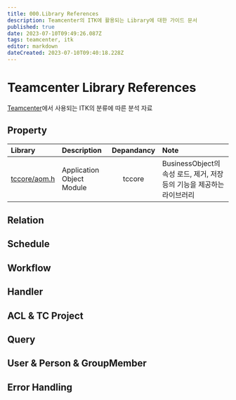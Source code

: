 ```yaml
---
title: 000.Library References
description: Teamcenter의 ITK에 활용되는 Library에 대한 가이드 문서
published: true
date: 2023-07-10T09:49:26.087Z
tags: teamcenter, itk
editor: markdown
dateCreated: 2023-07-10T09:40:18.228Z
---
```


# Teamcenter Library References

[Teamcenter](/ko/Teamcenter)에서 사용되는 ITK의 분류에 따른 분석 자료

## Property

| Library | Description | Depandancy | Note |
|:---|:---|:---:|:---|
| [tccore/aom.h](/ko/Teamcenter/LibraryRefs/aom) | Application Object Module | tccore | BusinessObject의 속성 로드, 제거, 저장등의 기능을 제공하는 라이브러리 |

## Relation

## Schedule

## Workflow

## Handler

## ACL & TC Project

## Query

## User & Person & GroupMember

## Error Handling